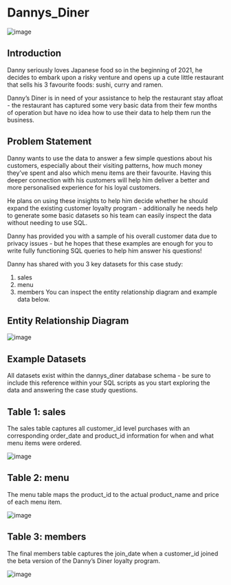 # Dannys_Diner
![image](https://github.com/Bhavana-parupalli/Dannys_Diner/assets/97061048/0fb6b0fc-a12a-4258-9ee3-6316005e6edf)
## Introduction
Danny seriously loves Japanese food so in the beginning of 2021, he decides to embark upon a risky venture and opens up a cute little restaurant that sells his 3 favourite foods: sushi, curry and ramen.

Danny’s Diner is in need of your assistance to help the restaurant stay afloat - the restaurant has captured some very basic data from their few months of operation but have no idea how to use their data to help them run the business.

## Problem Statement
Danny wants to use the data to answer a few simple questions about his customers, especially about their visiting patterns, how much money they’ve spent and also which menu items are their favourite. Having this deeper connection with his customers will help him deliver a better and more personalised experience for his loyal customers.

He plans on using these insights to help him decide whether he should expand the existing customer loyalty program - additionally he needs help to generate some basic datasets so his team can easily inspect the data without needing to use SQL.

Danny has provided you with a sample of his overall customer data due to privacy issues - but he hopes that these examples are enough for you to write fully functioning SQL queries to help him answer his questions!

Danny has shared with you 3 key datasets for this case study:
1. sales
2. menu
3. members
You can inspect the entity relationship diagram and example data below.
## Entity Relationship Diagram
![image](https://github.com/Bhavana-parupalli/Dannys_Diner/assets/97061048/ae737e2a-410a-4b1c-ad20-5de1130c890d)

## Example Datasets
All datasets exist within the dannys_diner database schema - be sure to include this reference within your SQL scripts as you start exploring the data and answering the case study questions.

## Table 1: sales
The sales table captures all customer_id level purchases with an corresponding order_date and product_id information for when and what menu items were ordered.

![image](https://github.com/Bhavana-parupalli/Dannys_Diner/assets/97061048/3ca8ecbe-bc8b-4072-8f57-7fe15d0a538a)

## Table 2: menu
The menu table maps the product_id to the actual product_name and price of each menu item.

![image](https://github.com/Bhavana-parupalli/Dannys_Diner/assets/97061048/f668e4d8-6801-4e4a-9789-b9d34a37cfe9)

## Table 3: members
The final members table captures the join_date when a customer_id joined the beta version of the Danny’s Diner loyalty program.

![image](https://github.com/Bhavana-parupalli/Dannys_Diner/assets/97061048/37a817b6-6068-4160-abfc-b2e2d320c151)



